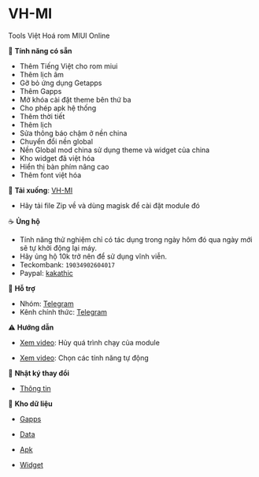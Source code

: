 # VH-MI

Tools Việt Hoá rom MIUI Online

🎁 **Tính năng có sẵn**

+ Thêm Tiếng Việt cho rom miui
+ Thêm lịch âm
+ Gỡ bỏ ứng dụng Getapps
+ Thêm Gapps
+ Mở khóa cài đặt theme bên thứ ba
+ Cho phép apk hệ thống
+ Thêm thời tiết
+ Thêm lịch
+ Sửa thông báo chậm ở nền china
+ Chuyển đổi nền global
+ Nền Global mod china sử dụng theme và widget của china
+ Kho widget đã việt hóa
+ Hiển thị bàn phím nâng cao
+ Thêm font việt hóa

🦠 **Tải xuống**: [VH-MI](https://github.com/kakathic/VH-MI/releases)

- Hãy tải file Zip về và dùng magisk để cài đặt module đó 

☕ **Ủng hộ**
+ Tính năng thử nghiệm chỉ có tác dụng trong ngày hôm đó qua ngày mới sẽ tự khởi động lại máy.
+ Hãy ủng hộ 10k trở nên để sử dụng vĩnh viễn.
+ Teckombank: `19034902604017`
+ Paypal: [kakathic](http://paypal.me/kakathic)

🦇 **Hỗ trợ**

+ Nhóm: [Telegram](http://t.me/toolvn)
+ Kênh chính thức: [Telegram](http://t.me/toolvi)

⚠️ **Hướng dẫn**

+ [Xem video](https://drive.google.com/file/d/1-0Vdb0U9pNvOBPsg3dSCOm505y31Bueb/view?usp=drivesdk): Hủy quá trình chạy của module

+ [Xem video](https://drive.google.com/file/d/1-1lQ5HWlpx_uovdUDEFZsQ6hv9kpDpg5/view?usp=drivesdk): Chọn các tính năng tự động

📑 **Nhật ký thay đổi**

+ [Thông tin](./VH-MI.md)

🍫 **Kho dữ liệu**

+ [Gapps](https://github.com/kakathic/VH-MI/releases/tag/Gapps) 

+ [Data](https://github.com/kakathic/VH-MI/releases/tag/Data) 

+ [Apk](https://github.com/kakathic/VH-MI/releases/tag/Apk) 

+ [Widget](https://github.com/kakathic/VH-MI/releases/tag/Widget)


